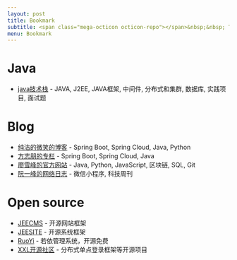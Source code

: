 ```yaml
---
layout: post
title: Bookmark
subtitle: <span class="mega-octicon octicon-repo"></span>&nbsp;&nbsp; To mark useful libs - tools - books
menu: Bookmark
---
```


# Java
- [java技术栈](https://how2j.cn/) - JAVA, J2EE, JAVA框架, 中间件, 分布式和集群, 数据库, 实践项目, 面试题

# Blog
- [纯洁的微笑的博客](http://www.ityouknow.com/) - Spring Boot, Spring Cloud, Java, Python
- [方志朋的专栏](https://www.fangzhipeng.com/) - Spring Boot, Spring Cloud, Java
- [廖雪峰的官方网站](https://www.liaoxuefeng.com/) - Java, Python, JavaScript, 区块链, SQL, Git
- [阮一峰的网络日志](http://www.ruanyifeng.com/blog/) - 微信小程序, 科技周刊

# Open source
- [JEECMS](http://www.jeecms.com/) - 开源网站框架
- [JEESITE](http://jeesite.com/) - 开源系统框架
- [RuoYi](http://www.ruoyi.vip/) - 若依管理系统，开源免费
- [XXL开源社区](https://www.xuxueli.com/page/projects.html) - 分布式单点登录框架等开源项目

<script type="text/javascript">
	$(document).ready(function() {
		$('a[href^="http"]').each(function() {
			$(this).attr('target', '_blank');
		});
	});
</script>